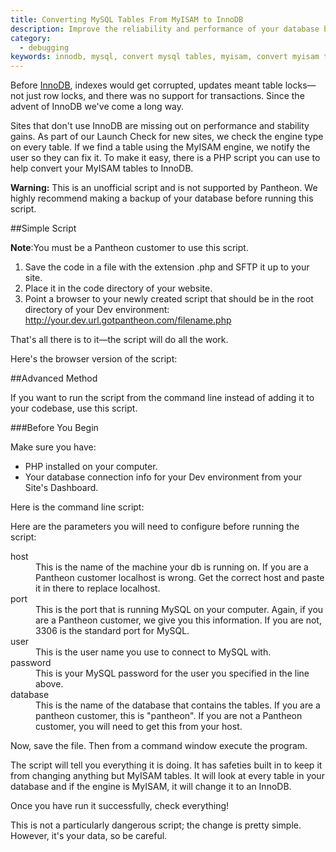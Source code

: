 ```yaml
---
title: Converting MySQL Tables From MyISAM to InnoDB
description: Improve the reliability and performance of your database by moving to InnoDB.
category:
  - debugging
keywords: innodb, mysql, convert mysql tables, myisam, convert myisam to innodb, how to convert mysql tables, sql tables, innodb tables, mysql performance, sql performance
---
```

Before [InnoDB](https://dev.mysql.com/doc/refman/5.5/en/innodb-storage-engine.html), indexes would get corrupted, updates meant table locks—not just row locks, and there was no support for transactions. Since the advent of InnoDB we've come a long way.

Sites that don't use InnoDB are missing out on performance and stability gains.  As part of our Launch Check for new sites, we check the engine type on every table. If we find a table using the MyISAM engine, we notify the user so they can fix it. To make it easy, there is a PHP script you can use to help convert your MyISAM tables to InnoDB.

<div class="alert alert-danger" role="alert"><strong>Warning:</strong> This is an unofficial script and is not supported by Pantheon. We highly recommend making a backup of your database before running this script.</div>

##Simple Script

<div class="alert alert-info" role="alert">
<strong>Note</strong>:You must be a Pantheon customer to use this script.</div>

1. Save the code in a file with the extension .php and SFTP it up to your site.
2. Place it in the code directory of your website.
3. Point a browser to your newly created script that should be in the root directory of your Dev environment:
http://your.dev.url.gotpantheon.com/filename.php

That's all there is to it—the script will do all the work.

Here's the browser version of the script:

<script src="https://gist.github.com/calevans/9944410.js"></script>

##Advanced Method

If you want to run the script from the command line instead of adding it to your codebase, use this script.

###Before You Begin

Make sure you have:

- PHP installed on your computer.
- Your database connection info for your Dev environment from your Site's Dashboard.

Here is the command line script:

<script src="https://gist.github.com/calevans/9943627.js"></script>

Here are the parameters you will need to configure before running the script:
<div class="alert alert-info" role="alert">
<dl>
	<dt>host</dt>
	<dd>This is the name of the machine your db is running on. If you are a Pantheon customer localhost is wrong. Get the correct host and paste it in there to replace localhost.</dd>
  <dt>port</dt>
  <dd>This is the port that is running MySQL on your computer. Again, if you are a Pantheon customer, we give you this information. If you are not, 3306 is the standard port for MySQL.</dd>
  <dt>user </dt>
  <dd>This is the user name you use to connect to MySQL with.</dd>
  <dt>password</dt>
  <dd>This is your MySQL password for the user you specified in the line above.</dd>
  <dt>database</dt>
  <dd>This is the name of the database that contains the tables. If you are a pantheon customer, this is "pantheon". If you are not a Pantheon customer, you will need to get this from your host.</dd>
</dl></div>

Now, save the file. Then from a command window execute the program.

The script will tell you everything it is doing. It has safeties built in to keep it from changing anything but MyISAM tables. It will look at every table in your database and if the engine is MyISAM, it will change it to an InnoDB.

Once you have run it successfully, check everything!

This is not a particularly dangerous script; the change is pretty simple. However, it's your data, so be careful.
